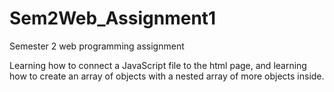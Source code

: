 # Sem2Web_Assignment1

Semester 2 web programming assignment

Learning how to connect a JavaScript file to the html page, and learning how to create an array of objects with a nested array of more objects inside.
